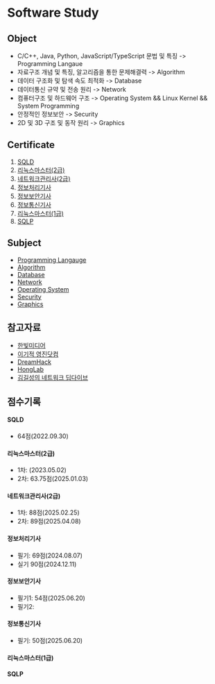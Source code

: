 # Software Study

## Object
- C/C++, Java, Python, JavaScript/TypeScript 문법 및 특징 -> Programming Langaue
- 자료구조 개념 및 특징, 알고리즘을 통한 문제해결력 -> Algorithm
- 데이터 구조화 및 탐색 속도 최적화 -> Database
- 데이터통신 규약 및 전송 원리 -> Network
- 컴퓨터구조 및 하드웨어 구조 -> Operating System && Linux Kernel && System Programming
- 안정적인 정보보안 -> Security
- 2D 및 3D 구조 및 동작 원리 -> Graphics

## Certificate
1) [SQLD]()
2) [리눅스마스터(2급)]()
3) [네트워크관리사(2급)]()
4) [정보처리기사]()
5) [정보보안기사]()
6) [정보통신기사]()
7) [리눅스마스터(1급)]()
8) [SQLP]()

## Subject
- [Programming Langauge](./01_language)
- [Algorithm](./02_algorithm)
- [Database](./03_database)
- [Network](./04_network)
- [Operating System]()
- [Security]()
- [Graphics]()

## 참고자료
- [한빛미디어]()
- [이기적 영진닷컴]()
- [DreamHack]()
- [HongLab]()
- [김길성의 네트워크 딥다이브](https://product.kyobobook.co.kr/detail/S000216406148)

## 점수기록
#### SQLD
- 64점(2022.09.30)
#### 리눅스마스터(2급)
- 1차: (2023.05.02)
- 2차: 63.75점(2025.01.03)
#### 네트워크관리사(2급)
- 1차: 88점(2025.02.25)
- 2차: 89점(2025.04.08)
#### 정보처리기사
- 필기: 69점(2024.08.07)
- 실기 90점(2024.12.11)
#### 정보보안기사
- 필기1: 54점(2025.06.20)
- 필기2:
#### 정보통신기사
- 필기: 50점(2025.06.20)
#### 리눅스마스터(1급)

#### SQLP
